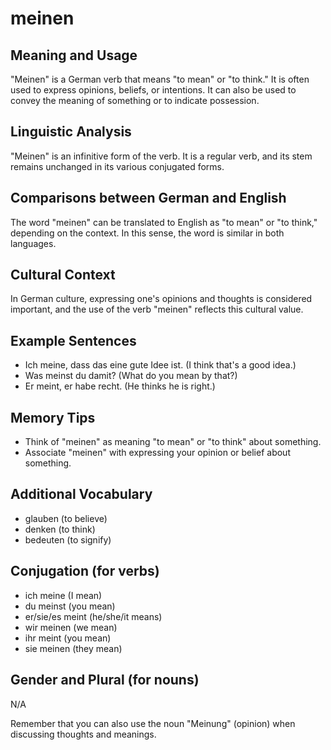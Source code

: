 # meinen
## Meaning and Usage
"Meinen" is a German verb that means "to mean" or "to think." It is often used to express opinions, beliefs, or intentions. It can also be used to convey the meaning of something or to indicate possession.

## Linguistic Analysis
"Meinen" is an infinitive form of the verb. It is a regular verb, and its stem remains unchanged in its various conjugated forms.

## Comparisons between German and English
The word "meinen" can be translated to English as "to mean" or "to think," depending on the context. In this sense, the word is similar in both languages.

## Cultural Context
In German culture, expressing one's opinions and thoughts is considered important, and the use of the verb "meinen" reflects this cultural value.

## Example Sentences
- Ich meine, dass das eine gute Idee ist. (I think that's a good idea.)
- Was meinst du damit? (What do you mean by that?)
- Er meint, er habe recht. (He thinks he is right.)

## Memory Tips
- Think of "meinen" as meaning "to mean" or "to think" about something.
- Associate "meinen" with expressing your opinion or belief about something.

## Additional Vocabulary
- glauben (to believe)
- denken (to think)
- bedeuten (to signify)

## Conjugation (for verbs)
- ich meine (I mean)
- du meinst (you mean)
- er/sie/es meint (he/she/it means)
- wir meinen (we mean)
- ihr meint (you mean)
- sie meinen (they mean)

## Gender and Plural (for nouns)
N/A

Remember that you can also use the noun "Meinung" (opinion) when discussing thoughts and meanings.